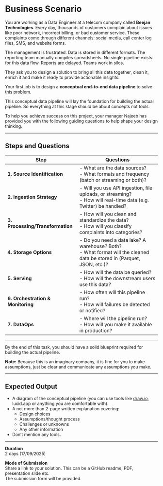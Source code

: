 # Business Scenario

You are working as a Data Engineer at a telecom company called **Beejan Technologies**. Every day, thousands of customers complain about issues like poor network, incorrect billing, or bad customer service. These complaints come through different channels: social media, call center log files, SMS, and website forms.  

The management is frustrated. Data is stored in different formats. The reporting team manually compiles spreadsheets. No single pipeline exists for this data flow. Reports are delayed. Teams work in silos.  

They ask you to design a solution to bring all this data together, clean it, enrich it and make it ready to provide actionable insights.  

Your first job is to design a **conceptual end-to-end data pipeline** to solve this problem.  

This conceptual data pipeline will lay the foundation for building the actual pipeline. So everything at this stage should be about concepts not tools.  

To help you achieve success on this project, your manager Najeeb has provided you with the following guiding questions to help shape your design thinking.  

---

## Steps and Questions

| Step                          | Questions                                                                 |
|-------------------------------|---------------------------------------------------------------------------|
| **1. Source Identification**  | - What are the data sources? <br> - What formats and frequency (batch or streaming or both)? |
| **2. Ingestion Strategy**     | - Will you use API ingestion, file uploads, or streaming? <br> - How will real-time data (e.g. Twitter) be handled? |
| **3. Processing/Transformation** | - How will you clean and standardize the data? <br> - How will you classify complaints into categories? |
| **4. Storage Options**        | - Do you need a data lake? A warehouse? Both? <br> - What format will the cleaned data be stored in (Parquet, JSON, etc.)? |
| **5. Serving**                | - How will the data be queried? <br> - How will the downstream users use this data? |
| **6. Orchestration & Monitoring** | - How often will this pipeline run? <br> - How will failures be detected or notified? |
| **7. DataOps**                | - Where will the pipeline run? <br> - How will you make it available in production? |

---

By the end of this task, you should have a solid blueprint required for building the actual pipeline.  

**Note:** Because this is an imaginary company, it is fine for you to make assumptions, just be clear and communicate any assumptions you make.  

---

## Expected Output

- A diagram of the conceptual pipeline (you can use tools like [draw.io](http://draw.io), lucid.app or anything you are comfortable with).  
- A not more than 2-page written explanation covering:  
  - Design choices  
  - Assumptions/thought process  
  - Challenges or unknowns  
  - Any other information  
- Don’t mention any tools.  

---

**Duration**  
2 days (17/09/2025)  

**Mode of Submission**  
Share a link to your solution. This can be a GitHub readme, PDF, presentation slide etc.  
The submission form will be provided.  
